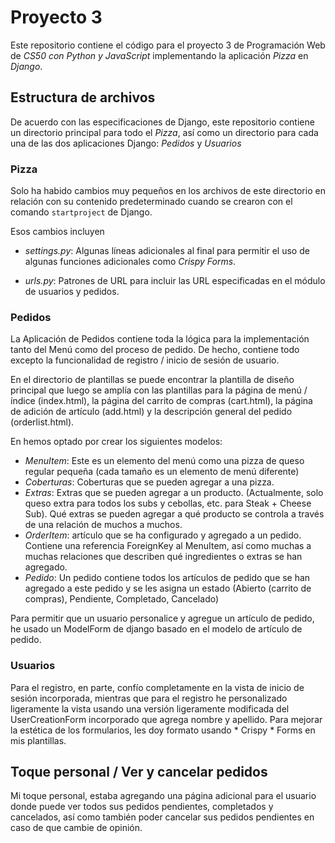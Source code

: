 # Proyecto 3

Este repositorio contiene el código para el proyecto 3 de Programación Web de *CS50 con Python y JavaScript* implementando la aplicación *Pizza* en *Django*.

## Estructura de archivos

De acuerdo con las especificaciones de Django, este repositorio contiene un directorio principal para todo el *Pizza*, así como un directorio para cada una de las dos aplicaciones Django: *Pedidos* y *Usuarios*

### Pizza

Solo ha habido cambios muy pequeños en los archivos de este directorio en relación con su contenido predeterminado cuando se crearon con el comando `startproject` de Django.

Esos cambios incluyen

* *settings.py*: Algunas líneas adicionales al final para permitir el uso de algunas funciones adicionales como *Crispy Forms*.

* *urls.py*: Patrones de URL para incluir las URL especificadas en el módulo de usuarios y pedidos.

### Pedidos

La Aplicación de Pedidos contiene toda la lógica para la implementación tanto del Menú como del proceso de pedido. De hecho, contiene todo excepto la funcionalidad de registro / inicio de sesión de usuario.

En el directorio de plantillas se puede encontrar la plantilla de diseño principal que luego se amplía con las plantillas para la página de menú / índice (index.html), la página del carrito de compras (cart.html), la página de adición de artículo (add.html) y la descripción general del pedido (orderlist.html).

En hemos optado por crear los siguientes modelos:

* *MenuItem*: Este es un elemento del menú como una pizza de queso regular pequeña (cada tamaño es un elemento de menú diferente)
* *Coberturas*: Coberturas que se pueden agregar a una pizza.
* *Extras*: Extras que se pueden agregar a un producto. (Actualmente, solo queso extra para todos los subs y cebollas, etc. para Steak + Cheese Sub). Qué extras se pueden agregar a qué producto se controla a través de una relación de muchos a muchos.
* *OrderItem*: artículo que se ha configurado y agregado a un pedido. Contiene una referencia ForeignKey al MenuItem, así como muchas a muchas relaciones que describen qué ingredientes o extras se han agregado.
* *Pedido*: Un pedido contiene todos los artículos de pedido que se han agregado a este pedido y se les asigna un estado (Abierto (carrito de compras), Pendiente, Completado, Cancelado)

Para permitir que un usuario personalice y agregue un artículo de pedido, he usado un ModelForm de django basado en el modelo de artículo de pedido.

### Usuarios

Para el registro, en parte, confío completamente en la vista de inicio de sesión incorporada, mientras que para el registro he personalizado ligeramente la vista usando una versión ligeramente modificada del UserCreationForm incorporado que agrega nombre y apellido.
Para mejorar la estética de los formularios, les doy formato usando * Crispy * Forms en mis plantillas.

## Toque personal / Ver y cancelar pedidos

Mi toque personal, estaba agregando una página adicional para el usuario donde puede ver todos sus pedidos pendientes, completados y cancelados, así como también poder cancelar sus pedidos pendientes en caso de que cambie de opinión.